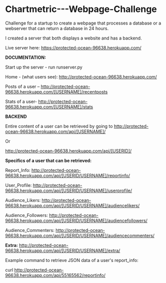 # Chartmetric---Webpage-Challenge
Challenge for a startup to create a webpage that processes a database or a webserver that can return a database in 24 hours.

I created a server that both displays a website and has a backend.

Live server here: https://protected-ocean-96638.herokuapp.com/

**DOCUMENTATION:**

Start up the server - run runserver.py

Home - (what users see):
http://protected-ocean-96638.herokuapp.com/

Posts of a user – 
http://protected-ocean-96638.herokuapp.com/[USERNAME]/recentposts

Stats of a user-
http://protected-ocean-96638.herokuapp.com/[USERNAME]/stats


**BACKEND**

Entire content of a user can be retrieved by going to 
http://protected-ocean-96638.herokuapp.com/api/[USERNAME]/

Or 

http://protected-ocean-96638.herokuapp.com/api/[USERID]/


**Specifics of a user that can be retrieved:**

Report_Info: http://protected-ocean-96638.herokuapp.com/api/[USERID/USERNAME]/reportinfo/

User_Profile: http://protected-ocean-96638.herokuapp.com/api/[USERID/USERNAME]/userprofile/

Audience_Likers: http://protected-ocean-96638.herokuapp.com/api/[USERID/USERNAME]/audiencelikers/

Audience_Followers: http://protected-ocean-96638.herokuapp.com/api/[USERID/USERNAME]/audiencefollowers/

Audience_Commenters: http://protected-ocean-96638.herokuapp.com/api/[USERID/USERNAME]/audiencecommenters/


**Extra:** http://protected-ocean-96638.herokuapp.com/api/[USERID/USERNAME]/extra/


Example command to retrieve JSON data of a user's report_info:

curl http://protected-ocean-96638.herokuapp.com/api/55165562/reportinfo/
